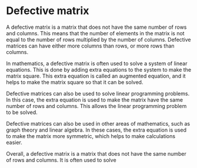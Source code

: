 # Defective matrix

A defective matrix is a matrix that does not have the same number of rows and columns. This means that the number of elements in the matrix is not equal to the number of rows multiplied by the number of columns. Defective matrices can have either more columns than rows, or more rows than columns. 

In mathematics, a defective matrix is often used to solve a system of linear equations. This is done by adding extra equations to the system to make the matrix square. This extra equation is called an augmented equation, and it helps to make the matrix square so that it can be solved. 

Defective matrices can also be used to solve linear programming problems. In this case, the extra equation is used to make the matrix have the same number of rows and columns. This allows the linear programming problem to be solved. 

Defective matrices can also be used in other areas of mathematics, such as graph theory and linear algebra. In these cases, the extra equation is used to make the matrix more symmetric, which helps to make calculations easier. 

Overall, a defective matrix is a matrix that does not have the same number of rows and columns. It is often used to solve

